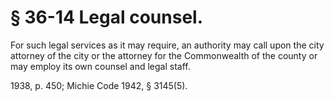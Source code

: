 # § 36-14 Legal counsel.

<p>For such legal services as it may require, an authority may call upon the city attorney of the city or the attorney for the Commonwealth of the county or may employ its own counsel and legal staff.</p><p>1938, p. 450; Michie Code 1942, § 3145(5).</p>